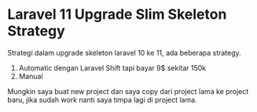 # Laravel 11 Upgrade Slim Skeleton Strategy

Strategi dalam upgrade skeleton laravel 10 ke 11, ada beberapa strategy.

1. Automatic dengan Laravel Shift tapi bayar 9$ sekitar 150k
2. Manual

Mungkin saya buat new project dan saya copy dari project lama ke project baru, jika sudah work nanti saya timpa lagi di project lama. 